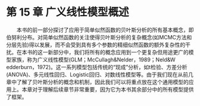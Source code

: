# 第 15 章 广义线性模型概述

<style>p{text-indent:2em;2}</style>

本书的前一部分探讨了应用于简单似然函数的贝叶斯分析的所有基本概念，即伯努利分布。对简单似然函数的关注使得贝叶斯分析的复杂概念(如MCMC方法和分层先验)得以发展，而不会受到具有多个参数的精细似然函数的额外复杂性的干扰。在本书的这一新部分中，我们将所有的概念应用到一个更复杂但用途更广的模型家族，称为广义线性模型(GLM；McCullagh&Nelder，1989；Neld&W edderburn，1972)。这一系列模型包括传统的“现成”分析，如t检验、方差分析(ANOVA)、多元线性回归、Logistic回归、对数线性模型等。由于我们现在从前几章中了解了贝叶斯分析的概念和机制，因此我们可以将重点放在这个通用模型的应用上。本章对于理解后续章节非常重要，因为它为本书其余部分中的所有模型提供了框架。

